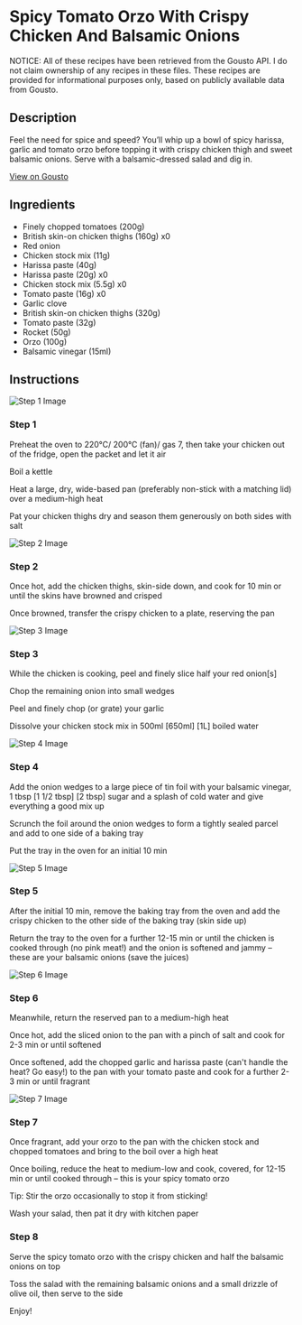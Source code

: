 # Spicy Tomato Orzo With Crispy Chicken And Balsamic Onions

NOTICE: All of these recipes have been retrieved from the Gousto API. I do not claim ownership of any recipes in these files. These recipes are provided for informational purposes only, based on publicly available data from Gousto.

## Description

Feel the need for spice and speed? You’ll whip up a bowl of spicy harissa, garlic and tomato orzo before topping it with crispy chicken thigh and sweet balsamic onions. Serve with a balsamic-dressed salad and dig in.

[View on Gousto](https://www.gousto.co.uk/recipes/cookbook/spicy-tomato-orzo-with-crispy-chicken-and-balsamic-onions)

## Ingredients

- Finely chopped tomatoes (200g)
- British skin-on chicken thighs (160g) x0
- Red onion
- Chicken stock mix (11g)
- Harissa paste (40g)
- Harissa paste (20g) x0
- Chicken stock mix (5.5g) x0
- Tomato paste (16g) x0
- Garlic clove
- British skin-on chicken thighs (320g)
- Tomato paste (32g)
- Rocket (50g)
- Orzo (100g)
- Balsamic vinegar (15ml)

## Instructions

![Step 1 Image](https://production-media.gousto.co.uk/cms/recipe-step-image/Step-1-1684229560061-x200.jpg)

### Step 1

Preheat the oven to 220°C/ 200°C (fan)/ gas 7, then take your chicken out of the fridge, open the packet and let it air

Boil a kettle

Heat a large, dry, wide-based pan (preferably non-stick with a matching lid) over a medium-high heat

Pat your chicken thighs dry and season them generously on both sides with salt

![Step 2 Image](https://production-media.gousto.co.uk/cms/recipe-step-image/Step-2-1684229564612-x200.jpg)

### Step 2

Once hot, add the chicken thighs, skin-side down, and cook for 10 min or until the skins have browned and crisped

Once browned, transfer the crispy chicken to a plate, reserving the pan

![Step 3 Image](https://production-media.gousto.co.uk/cms/recipe-step-image/Step-3-1684229572110-x200.jpg)

### Step 3

While the chicken is cooking, peel and finely slice half your red onion[s]

Chop the remaining onion into small wedges

Peel and finely chop (or grate) your garlic

Dissolve your chicken stock mix in 500ml <span class="text-purple">[650ml]</span> <span class="text-danger">[1L]</span> boiled water

![Step 4 Image](https://production-media.gousto.co.uk/cms/recipe-step-image/Step-4-1684229577098-x200.jpg)

### Step 4

Add the onion wedges to a large piece of tin foil with your balsamic vinegar, 1 tbsp <span class="text-purple">[1 1/2 tbsp]<span class="text-danger"> </span>[2 tbsp] </span>sugar and a splash of cold water and give everything a good mix up

Scrunch the foil around the onion wedges to form a tightly sealed parcel and add to one side of a baking tray

Put the tray in the oven for an initial 10 min

![Step 5 Image](https://production-media.gousto.co.uk/cms/recipe-step-image/Step-5-1684229582376-x200.jpg)

### Step 5

After the initial 10 min, remove the baking tray from the oven and add the crispy chicken to the other side of the baking tray (skin side up)

Return the tray to the oven for a further 12-15 min or until the chicken is cooked through (no pink meat!) and the onion is softened and jammy – these are your balsamic onions (save the juices)

![Step 6 Image](https://production-media.gousto.co.uk/cms/recipe-step-image/Step-6-1684229587138-x200.jpg)

### Step 6

Meanwhile, return the reserved pan to a medium-high heat

Once hot, add the sliced onion to the pan with a pinch of salt and cook for 2-3 min or until softened

Once softened, add the chopped garlic and harissa paste (can't handle the heat? Go easy!) to the pan with your tomato paste and cook for a further 2-3 min or until fragrant

![Step 7 Image](https://production-media.gousto.co.uk/cms/recipe-step-image/Step-7-1684229593159-x200.jpg)

### Step 7

Once fragrant, add your orzo to the pan with the chicken stock and chopped tomatoes and bring to the boil over a high heat

Once boiling, reduce the heat to medium-low and cook, covered, for 12-15 min or until cooked through – this is your spicy tomato orzo

Tip: Stir the orzo occasionally to stop it from sticking!

Wash your salad, then pat it dry with kitchen paper

### Step 8

Serve the spicy tomato orzo with the crispy chicken and half the balsamic onions on top

Toss the salad with the remaining balsamic onions and a small drizzle of olive oil, then serve to the side

Enjoy!

